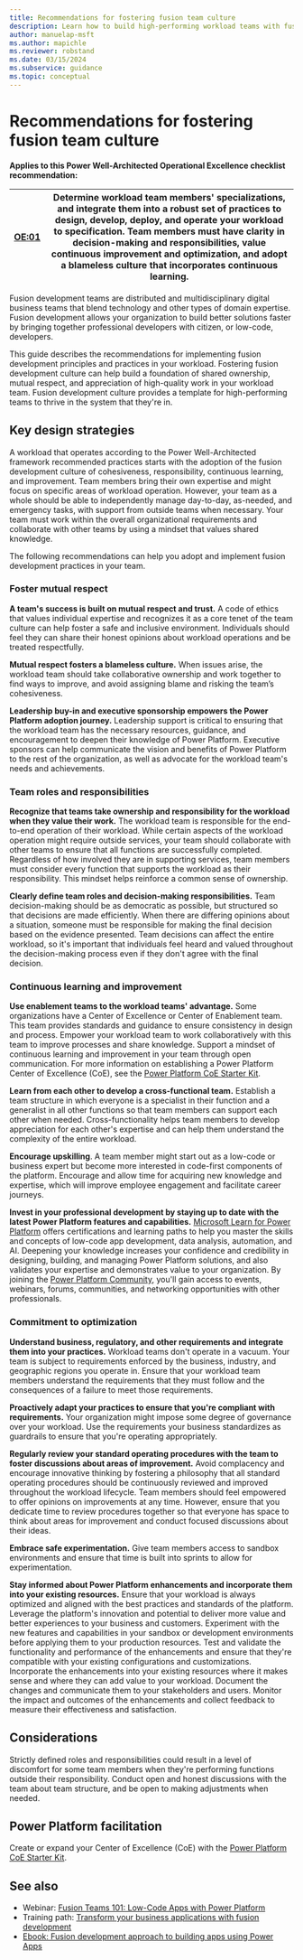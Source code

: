 ```yaml
---
title: Recommendations for fostering fusion team culture
description: Learn how to build high-performing workload teams with fusion development principles and practices.
author: manuelap-msft
ms.author: mapichle
ms.reviewer: robstand
ms.date: 03/15/2024
ms.subservice: guidance
ms.topic: conceptual
---
```


# Recommendations for fostering fusion team culture

**Applies to this Power Well-Architected Operational Excellence checklist recommendation:**

|[OE:01](checklist.md)| **Determine workload team members' specializations, and integrate them into a robust set of practices to design, develop, deploy, and operate your workload to specification. Team members must have clarity in decision-making and responsibilities, value continuous improvement and optimization, and adopt a blameless culture that incorporates continuous learning.** |
|---|---|

Fusion development teams are distributed and multidisciplinary digital business teams that blend technology and other types of domain expertise. Fusion development allows your organization to build better solutions faster by bringing together professional developers with citizen, or low-code, developers.

This guide describes the recommendations for implementing fusion development principles and practices in your workload. Fostering fusion development culture can help build a foundation of shared ownership, mutual respect, and appreciation of high-quality work in your workload team. Fusion development culture provides a template for high-performing teams to thrive in the system that they're in.

## Key design strategies

A workload that operates according to the Power Well-Architected framework recommended practices starts with the adoption of the fusion development culture of cohesiveness, responsibility, continuous learning, and improvement. Team members bring their own expertise and might focus on specific areas of workload operation. However, your team as a whole should be able to independently manage day-to-day, as-needed, and emergency tasks, with support from outside teams when necessary. Your team must work within the overall organizational requirements and collaborate with other teams by using a mindset that values shared knowledge.

The following recommendations can help you adopt and implement fusion development practices in your team.

### Foster mutual respect

**A team's success is built on mutual respect and trust.** A code of ethics that values individual expertise and recognizes it as a core tenet of the team culture can help foster a safe and inclusive environment. Individuals should feel they can share their honest opinions about workload operations and be treated respectfully.

**Mutual respect fosters a blameless culture.** When issues arise, the workload team should take collaborative ownership and work together to find ways to improve, and avoid assigning blame and risking the team’s cohesiveness.

**Leadership buy-in and executive sponsorship empowers the Power Platform adoption journey.** Leadership support is critical to ensuring that the workload team has the necessary resources, guidance, and encouragement to deepen their knowledge of Power Platform. Executive sponsors can help communicate the vision and benefits of Power Platform to the rest of the organization, as well as advocate for the workload team's needs and achievements.

### Team roles and responsibilities

**Recognize that teams take ownership and responsibility for the workload when they value their work.** The workload team is responsible for the end-to-end operation of their workload. While certain aspects of the workload operation might require outside services, your team should collaborate with other teams to ensure that all functions are successfully completed. Regardless of how involved they are in supporting services, team members must consider every function that supports the workload as their responsibility. This mindset helps reinforce a common sense of ownership.

**Clearly define team roles and decision-making responsibilities.** Team decision-making should be as democratic as possible, but structured so that decisions are made efficiently. When there are differing opinions about a situation, someone must be responsible for making the final decision based on the evidence presented. Team decisions can affect the entire workload, so it's important that individuals feel heard and valued throughout the decision-making process even if they don't agree with the final decision.

### Continuous learning and improvement

**Use enablement teams to the workload teams' advantage.** Some organizations have a Center of Excellence or Center of Enablement team. This team provides standards and guidance to ensure consistency in design and process. Empower your workload team to work collaboratively with this team to improve processes and share knowledge. Support a mindset of continuous learning and improvement in your team through open communication. For more information on establishing a Power Platform Center of Excellence (CoE), see the [Power Platform CoE Starter Kit](/power-platform/guidance/coe/starter-kit).

**Learn from each other to develop a cross-functional team.** Establish a team structure in which everyone is a specialist in their function and a generalist in all other functions so that team members can support each other when needed. Cross-functionality helps team members to develop appreciation for each other's expertise and can help them understand the complexity of the entire workload.

**Encourage upskilling**. A team member might start out as a low-code or business expert but become more interested in code-first components of the platform. Encourage and allow time for acquiring new knowledge and expertise, which will improve employee engagement and facilitate career journeys.

**Invest in your professional development by staying up to date with the latest Power Platform features and capabilities.** [Microsoft Learn for Power Platform](/training/powerplatform/) offers certifications and learning paths to help you master the skills and concepts of low-code app development, data analysis, automation, and AI. Deepening your knowledge increases your confidence and credibility in designing, building, and managing Power Platform solutions, and also validates your expertise and demonstrates value to your organization. By joining the [Power Platform Community](https://powerusers.microsoft.com/), you'll gain access to events, webinars, forums, communities, and networking opportunities with other professionals.

### Commitment to optimization

**Understand business, regulatory, and other requirements and integrate them into your practices.** Workload teams don't operate in a vacuum. Your team is subject to requirements enforced by the business, industry, and geographic regions you operate in. Ensure that your workload team members understand the requirements that they must follow and the consequences of a failure to meet those requirements.

**Proactively adapt your practices to ensure that you're compliant with requirements.** Your organization might impose some degree of governance over your workload. Use the requirements your business standardizes as guardrails to ensure that you're operating appropriately.

**Regularly review your standard operating procedures with the team to foster discussions about areas of improvement.** Avoid complacency and encourage innovative thinking by fostering a philosophy that all standard operating procedures should be continuously reviewed and improved throughout the workload lifecycle. Team members should feel empowered to offer opinions on improvements at any time. However, ensure that you dedicate time to review procedures together so that everyone has space to think about areas for improvement and conduct focused discussions about their ideas.

**Embrace safe experimentation.** Give team members access to sandbox environments and ensure that time is built into sprints to allow for experimentation.

**Stay informed about Power Platform enhancements and incorporate them into your existing resources.** Ensure that your workload is always optimized and aligned with the best practices and standards of the platform. Leverage the platform's innovation and potential to deliver more value and better experiences to your business and customers. Experiment with the new features and capabilities in your sandbox or development environments before applying them to your production resources. Test and validate the functionality and performance of the enhancements and ensure that they're compatible with your existing configurations and customizations. Incorporate the enhancements into your existing resources where it makes sense and where they can add value to your workload. Document the changes and communicate them to your stakeholders and users. Monitor the impact and outcomes of the enhancements and collect feedback to measure their effectiveness and satisfaction.

## Considerations

Strictly defined roles and responsibilities could result in a level of discomfort for some team members when they're performing functions outside their responsibility. Conduct open and honest discussions with the team about team structure, and be open to making adjustments when needed.

## Power Platform facilitation

Create or expand your Center of Excellence (CoE) with the [Power Platform CoE Starter Kit](/power-platform/guidance/coe/starter-kit).

## See also

- Webinar: [Fusion Teams 101: Low-Code Apps with Power Platform](https://info.microsoft.com/ww-Landing-fusion-teams-101LowCode-power-platform.html)
- Training path: [Transform your business applications with fusion development](/training/paths/transform-business-applications-with-fusion-development/)
- [Ebook: Fusion development approach to building apps using Power Apps](/power-apps/guidance/fusion-dev-ebook/)
